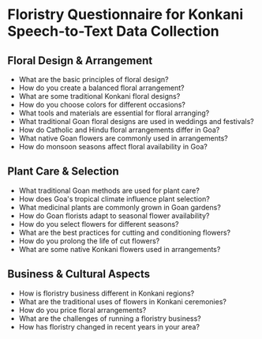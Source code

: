 # Floristry Questionnaire for Konkani Speech-to-Text Data Collection

## Floral Design & Arrangement

- What are the basic principles of floral design?
- How do you create a balanced floral arrangement?
- What are some traditional Konkani floral designs?
- How do you choose colors for different occasions?
- What tools and materials are essential for floral arranging?
- What traditional Goan floral designs are used in weddings and festivals?
- How do Catholic and Hindu floral arrangements differ in Goa?
- What native Goan flowers are commonly used in arrangements?
- How do monsoon seasons affect floral availability in Goa?

## Plant Care & Selection

- What traditional Goan methods are used for plant care?
- How does Goa's tropical climate influence plant selection?
- What medicinal plants are commonly grown in Goan gardens?
- How do Goan florists adapt to seasonal flower availability?
- How do you select flowers for different seasons?
- What are the best practices for cutting and conditioning flowers?
- How do you prolong the life of cut flowers?
- What are some native Konkani flowers used in arrangements?

## Business & Cultural Aspects

- How is floristry business different in Konkani regions?
- What are the traditional uses of flowers in Konkani ceremonies?
- How do you price floral arrangements?
- What are the challenges of running a floristry business?
- How has floristry changed in recent years in your area?
